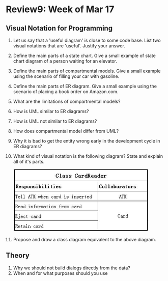 # Review9: Week of Mar 17

## Visual Notation for Programming

1. Let us say that a 'useful diagram' is close to some code base. List two visual notations that are 'useful'. Justify your answer.
2. Define the main parts of a state chart. Give a small example of state chart diagram of a person waiting for an elevator.
3. Define the main parts of compartmental models. Give a small example using the scenario of filling your car with gasoline.
4. Define the main parts of ER diagram. Give a small example using the scenario of placing a book order on Amazon.com.
5. What are the limitations of compartmental models?
6. How is UML similar to ER diagrams?
7. How is UML not similar to ER diagrams?
8. How does compartmental model differ from UML?
9. Why it is bad to get the entity wrong early in the development cycle in ER diagrams?
10. What kind of visual notation is the following diagram? State and explain all of it's parts.
    
    ![](../_img/crc_ex.JPG)

11. Propose and draw a class diagram equivalent to the above diagram.

## Theory
1. Why we should not build dialogs directly from the data?
2. When and for what purposes should you use 